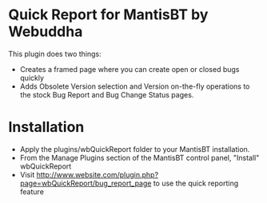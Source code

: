 Quick Report for MantisBT by Webuddha
==============================

This plugin does two things:

 - Creates a framed page where you can create open or closed bugs quickly
 - Adds Obsolete Version selection and Version on-the-fly operations to the 
   stock Bug Report and Bug Change Status pages.

Installation
==============================

 - Apply the plugins/wbQuickReport folder to your MantisBT installation.
 - From the Manage Plugins section of the MantisBT control panel, "Install" 
 	 wbQuickReport
 - Visit http://www.website.com/plugin.php?page=wbQuickReport/bug_report_page
   to use the quick reporting feature
